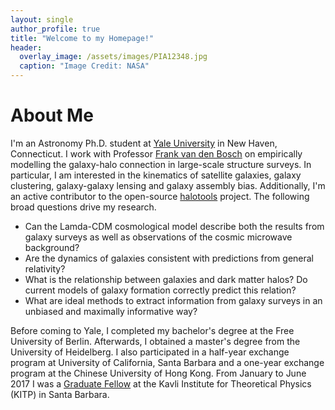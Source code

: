 ```yaml
---
layout: single
author_profile: true
title: "Welcome to my Homepage!"
header:
  overlay_image: /assets/images/PIA12348.jpg
  caption: "Image Credit: NASA"
---
```


# About Me

I'm an Astronomy Ph.D. student at [Yale University](http://astronomy.yale.edu/) in New Haven, Connecticut. I work with Professor [Frank van den Bosch](http://campuspress.yale.edu/vdbosch/) on empirically modelling the galaxy-halo connection in large-scale structure surveys. In particular, I am interested in the kinematics of satellite galaxies, galaxy clustering, galaxy-galaxy lensing and galaxy assembly bias. Additionally, I'm an active contributor to the open-source [halotools](https://github.com/astropy/halotools) project. The following broad questions drive my research.

* Can the Lamda-CDM cosmological model describe both the results from galaxy surveys as well as observations of the cosmic microwave background?
* Are the dynamics of galaxies consistent with predictions from general relativity?
* What is the relationship between galaxies and dark matter halos? Do current models of galaxy formation correctly predict this relation?
* What are ideal methods to extract information from galaxy surveys in an unbiased and maximally informative way?

Before coming to Yale, I completed my bachelor's degree at the Free University of Berlin. Afterwards, I obtained a master's degree from the University of Heidelberg. I also participated in a half-year exchange program at University of California, Santa Barbara and a one-year exchange program at the Chinese University of Hong Kong. From January to June 2017 I was a [Graduate Fellow](http://gsas.yale.edu/news/astronomy-student-wins-fellowship-theoretical-physics-institute) at the Kavli Institute for Theoretical Physics (KITP) in Santa Barbara.
